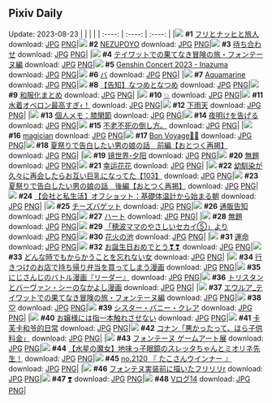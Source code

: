 ## Pixiv Daily
Update: 2023-08-23
|      |      |      |
| :----: | :----: | :----: |
|![](https://pixiv.microyu.workers.dev/c/240x480/img-master/img/2023/08/21/00/00/59/111018756_p0_master1200.jpg) **#1** [フリとナッヒと旅人](https://www.pixiv.net/artworks/111018756) download: [JPG](https://pixiv.microyu.workers.dev/img-original/img/2023/08/21/00/00/59/111018756_p0.jpg) [PNG](https://pixiv.microyu.workers.dev/img-original/img/2023/08/21/00/00/59/111018756_p0.png)|![](https://pixiv.microyu.workers.dev/c/240x480/img-master/img/2023/08/21/14/28/38/111032406_p0_master1200.jpg) **#2** [NEZUPOYO](https://www.pixiv.net/artworks/111032406) download: [JPG](https://pixiv.microyu.workers.dev/img-original/img/2023/08/21/14/28/38/111032406_p0.jpg) [PNG](https://pixiv.microyu.workers.dev/img-original/img/2023/08/21/14/28/38/111032406_p0.png)|![](https://pixiv.microyu.workers.dev/c/240x480/img-master/img/2023/08/21/08/06/02/111026879_p0_master1200.jpg) **#3** [待ち合わせ](https://www.pixiv.net/artworks/111026879) download: [JPG](https://pixiv.microyu.workers.dev/img-original/img/2023/08/21/08/06/02/111026879_p0.jpg) [PNG](https://pixiv.microyu.workers.dev/img-original/img/2023/08/21/08/06/02/111026879_p0.png)|
|![](https://pixiv.microyu.workers.dev/c/240x480/img-master/img/2023/08/21/00/00/36/111018703_p0_master1200.jpg) **#4** [テイワットでの果てなき冒険の旅・フォンテーヌ編](https://www.pixiv.net/artworks/111018703) download: [JPG](https://pixiv.microyu.workers.dev/img-original/img/2023/08/21/00/00/36/111018703_p0.jpg) [PNG](https://pixiv.microyu.workers.dev/img-original/img/2023/08/21/00/00/36/111018703_p0.png)|![](https://pixiv.microyu.workers.dev/c/240x480/img-master/img/2023/08/21/00/00/37/111018706_p0_master1200.jpg) **#5** [Genshin Concert 2023 - Inazuma](https://www.pixiv.net/artworks/111018706) download: [JPG](https://pixiv.microyu.workers.dev/img-original/img/2023/08/21/00/00/37/111018706_p0.jpg) [PNG](https://pixiv.microyu.workers.dev/img-original/img/2023/08/21/00/00/37/111018706_p0.png)|![](https://pixiv.microyu.workers.dev/c/240x480/img-master/img/2023/08/21/14/10/53/111032154_p0_master1200.jpg) **#6** [バ](https://www.pixiv.net/artworks/111032154) download: [JPG](https://pixiv.microyu.workers.dev/img-original/img/2023/08/21/14/10/53/111032154_p0.jpg) [PNG](https://pixiv.microyu.workers.dev/img-original/img/2023/08/21/14/10/53/111032154_p0.png)|
|![](https://pixiv.microyu.workers.dev/c/240x480/img-master/img/2023/08/21/00/00/57/111018749_p0_master1200.jpg) **#7** [Aquamarine](https://www.pixiv.net/artworks/111018749) download: [JPG](https://pixiv.microyu.workers.dev/img-original/img/2023/08/21/00/00/57/111018749_p0.jpg) [PNG](https://pixiv.microyu.workers.dev/img-original/img/2023/08/21/00/00/57/111018749_p0.png)|![](https://pixiv.microyu.workers.dev/c/240x480/img-master/img/2023/08/21/00/05/18/111019088_p0_master1200.jpg) **#8** [【告知】なつめとなつめ](https://www.pixiv.net/artworks/111019088) download: [JPG](https://pixiv.microyu.workers.dev/img-original/img/2023/08/21/00/05/18/111019088_p0.jpg) [PNG](https://pixiv.microyu.workers.dev/img-original/img/2023/08/21/00/05/18/111019088_p0.png)|![](https://pixiv.microyu.workers.dev/c/240x480/img-master/img/2023/08/22/00/06/25/111048220_p0_master1200.jpg) **#9** [和服化まとめ](https://www.pixiv.net/artworks/111048220) download: [JPG](https://pixiv.microyu.workers.dev/img-original/img/2023/08/22/00/06/25/111048220_p0.jpg) [PNG](https://pixiv.microyu.workers.dev/img-original/img/2023/08/22/00/06/25/111048220_p0.png)|
|![](https://pixiv.microyu.workers.dev/c/240x480/img-master/img/2023/08/21/09/04/14/111027622_p0_master1200.jpg) **#10** [💥](https://www.pixiv.net/artworks/111027622) download: [JPG](https://pixiv.microyu.workers.dev/img-original/img/2023/08/21/09/04/14/111027622_p0.jpg) [PNG](https://pixiv.microyu.workers.dev/img-original/img/2023/08/21/09/04/14/111027622_p0.png)|![](https://pixiv.microyu.workers.dev/c/240x480/img-master/img/2023/08/21/00/29/37/111020015_p0_master1200.jpg) **#11** [水着オベロン最高すぎｨ！](https://www.pixiv.net/artworks/111020015) download: [JPG](https://pixiv.microyu.workers.dev/img-original/img/2023/08/21/00/29/37/111020015_p0.jpg) [PNG](https://pixiv.microyu.workers.dev/img-original/img/2023/08/21/00/29/37/111020015_p0.png)|![](https://pixiv.microyu.workers.dev/c/240x480/img-master/img/2023/08/21/12/58/55/111031068_p0_master1200.jpg) **#12** [下雨天](https://www.pixiv.net/artworks/111031068) download: [JPG](https://pixiv.microyu.workers.dev/img-original/img/2023/08/21/12/58/55/111031068_p0.jpg) [PNG](https://pixiv.microyu.workers.dev/img-original/img/2023/08/21/12/58/55/111031068_p0.png)|
|![](https://pixiv.microyu.workers.dev/c/240x480/img-master/img/2023/08/22/07/00/04/111054740_p0_master1200.jpg) **#13** [個人メモ：膝関節](https://www.pixiv.net/artworks/111054740) download: [JPG](https://pixiv.microyu.workers.dev/img-original/img/2023/08/22/07/00/04/111054740_p0.jpg) [PNG](https://pixiv.microyu.workers.dev/img-original/img/2023/08/22/07/00/04/111054740_p0.png)|![](https://pixiv.microyu.workers.dev/c/240x480/img-master/img/2023/08/21/00/01/00/111018758_p0_master1200.jpg) **#14** [夜明けを告げる](https://www.pixiv.net/artworks/111018758) download: [JPG](https://pixiv.microyu.workers.dev/img-original/img/2023/08/21/00/01/00/111018758_p0.jpg) [PNG](https://pixiv.microyu.workers.dev/img-original/img/2023/08/21/00/01/00/111018758_p0.png)|![](https://pixiv.microyu.workers.dev/c/240x480/img-master/img/2023/08/21/04/28/46/111024427_p0_master1200.jpg) **#15** [不老不死の倒し方。](https://www.pixiv.net/artworks/111024427) download: [JPG](https://pixiv.microyu.workers.dev/img-original/img/2023/08/21/04/28/46/111024427_p0.jpg) [PNG](https://pixiv.microyu.workers.dev/img-original/img/2023/08/21/04/28/46/111024427_p0.png)|
|![](https://pixiv.microyu.workers.dev/c/240x480/img-master/img/2023/08/21/15/50/53/111033682_p0_master1200.jpg) **#16** [magician](https://www.pixiv.net/artworks/111033682) download: [JPG](https://pixiv.microyu.workers.dev/img-original/img/2023/08/21/15/50/53/111033682_p0.jpg) [PNG](https://pixiv.microyu.workers.dev/img-original/img/2023/08/21/15/50/53/111033682_p0.png)|![](https://pixiv.microyu.workers.dev/c/240x480/img-master/img/2023/08/21/19/30/05/111038659_p0_master1200.jpg) **#17** [Bon Voyage🌊⛵](https://www.pixiv.net/artworks/111038659) download: [JPG](https://pixiv.microyu.workers.dev/img-original/img/2023/08/21/19/30/05/111038659_p0.jpg) [PNG](https://pixiv.microyu.workers.dev/img-original/img/2023/08/21/19/30/05/111038659_p0.png)|![](https://pixiv.microyu.workers.dev/c/240x480/img-master/img/2023/08/21/12/01/35/111030108_p0_master1200.jpg) **#18** [夏祭りで告白したい男の娘の話　前編【おとつく再掲】](https://www.pixiv.net/artworks/111030108) download: [JPG](https://pixiv.microyu.workers.dev/img-original/img/2023/08/21/12/01/35/111030108_p0.jpg) [PNG](https://pixiv.microyu.workers.dev/img-original/img/2023/08/21/12/01/35/111030108_p0.png)|
|![](https://pixiv.microyu.workers.dev/c/240x480/img-master/img/2023/08/21/00/02/24/111018901_p0_master1200.jpg) **#19** [镜世界-夕阳](https://www.pixiv.net/artworks/111018901) download: [JPG](https://pixiv.microyu.workers.dev/img-original/img/2023/08/21/00/02/24/111018901_p0.jpg) [PNG](https://pixiv.microyu.workers.dev/img-original/img/2023/08/21/00/02/24/111018901_p0.png)|![](https://pixiv.microyu.workers.dev/c/240x480/img-master/img/2023/08/21/21/48/14/111043051_p0_master1200.jpg) **#20** [無題](https://www.pixiv.net/artworks/111043051) download: [JPG](https://pixiv.microyu.workers.dev/img-original/img/2023/08/21/21/48/14/111043051_p0.jpg) [PNG](https://pixiv.microyu.workers.dev/img-original/img/2023/08/21/21/48/14/111043051_p0.png)|![](https://pixiv.microyu.workers.dev/c/240x480/img-master/img/2023/08/22/12/08/55/111058829_p0_master1200.jpg) **#21** [幸运花花](https://www.pixiv.net/artworks/111058829) download: [JPG](https://pixiv.microyu.workers.dev/img-original/img/2023/08/22/12/08/55/111058829_p0.jpg) [PNG](https://pixiv.microyu.workers.dev/img-original/img/2023/08/22/12/08/55/111058829_p0.png)|
|![](https://pixiv.microyu.workers.dev/c/240x480/img-master/img/2023/08/22/00/04/19/111048127_p0_master1200.jpg) **#22** [幼馴染が久々に再会したらお互い巨乳になってた【103】](https://www.pixiv.net/artworks/111048127) download: [JPG](https://pixiv.microyu.workers.dev/img-original/img/2023/08/22/00/04/19/111048127_p0.jpg) [PNG](https://pixiv.microyu.workers.dev/img-original/img/2023/08/22/00/04/19/111048127_p0.png)|![](https://pixiv.microyu.workers.dev/c/240x480/img-master/img/2023/08/22/12/02/20/111058696_p0_master1200.jpg) **#23** [夏祭りで告白したい男の娘の話　後編【おとつく再掲】](https://www.pixiv.net/artworks/111058696) download: [JPG](https://pixiv.microyu.workers.dev/img-original/img/2023/08/22/12/02/20/111058696_p0.jpg) [PNG](https://pixiv.microyu.workers.dev/img-original/img/2023/08/22/12/02/20/111058696_p0.png)|![](https://pixiv.microyu.workers.dev/c/240x480/img-master/img/2023/08/22/12/02/04/111058692_p0_master1200.jpg) **#24** [【会社と私生活】オフショット：基礎体温計から始まる朝](https://www.pixiv.net/artworks/111058692) download: [JPG](https://pixiv.microyu.workers.dev/img-original/img/2023/08/22/12/02/04/111058692_p0.jpg) [PNG](https://pixiv.microyu.workers.dev/img-original/img/2023/08/22/12/02/04/111058692_p0.png)|
|![](https://pixiv.microyu.workers.dev/c/240x480/img-master/img/2023/08/22/22/21/44/111072251_p0_master1200.jpg) **#25** [チーズバゲット](https://www.pixiv.net/artworks/111072251) download: [JPG](https://pixiv.microyu.workers.dev/img-original/img/2023/08/22/22/21/44/111072251_p0.jpg) [PNG](https://pixiv.microyu.workers.dev/img-original/img/2023/08/22/22/21/44/111072251_p0.png)|![](https://pixiv.microyu.workers.dev/c/240x480/img-master/img/2023/08/21/10/48/08/111028938_p0_master1200.jpg) **#26** [通販告知](https://www.pixiv.net/artworks/111028938) download: [JPG](https://pixiv.microyu.workers.dev/img-original/img/2023/08/21/10/48/08/111028938_p0.jpg) [PNG](https://pixiv.microyu.workers.dev/img-original/img/2023/08/21/10/48/08/111028938_p0.png)|![](https://pixiv.microyu.workers.dev/c/240x480/img-master/img/2023/08/21/16/38/52/111034576_p0_master1200.jpg) **#27** [ハート](https://www.pixiv.net/artworks/111034576) download: [JPG](https://pixiv.microyu.workers.dev/img-original/img/2023/08/21/16/38/52/111034576_p0.jpg) [PNG](https://pixiv.microyu.workers.dev/img-original/img/2023/08/21/16/38/52/111034576_p0.png)|
|![](https://pixiv.microyu.workers.dev/c/240x480/img-master/img/2023/08/21/21/31/25/111042499_p0_master1200.jpg) **#28** [無題](https://www.pixiv.net/artworks/111042499) download: [JPG](https://pixiv.microyu.workers.dev/img-original/img/2023/08/21/21/31/25/111042499_p0.jpg) [PNG](https://pixiv.microyu.workers.dev/img-original/img/2023/08/21/21/31/25/111042499_p0.png)|![](https://pixiv.microyu.workers.dev/c/240x480/img-master/img/2023/08/22/18/15/36/111065233_p0_master1200.jpg) **#29** [「穂波ママのやさしいセカイ⑤」より](https://www.pixiv.net/artworks/111065233) download: [JPG](https://pixiv.microyu.workers.dev/img-original/img/2023/08/22/18/15/36/111065233_p0.jpg) [PNG](https://pixiv.microyu.workers.dev/img-original/img/2023/08/22/18/15/36/111065233_p0.png)|![](https://pixiv.microyu.workers.dev/c/240x480/img-master/img/2023/08/21/18/17/57/111036757_p0_master1200.jpg) **#30** [花火の池](https://www.pixiv.net/artworks/111036757) download: [JPG](https://pixiv.microyu.workers.dev/img-original/img/2023/08/21/18/17/57/111036757_p0.jpg) [PNG](https://pixiv.microyu.workers.dev/img-original/img/2023/08/21/18/17/57/111036757_p0.png)|
|![](https://pixiv.microyu.workers.dev/c/240x480/img-master/img/2023/08/21/19/00/13/111037732_p0_master1200.jpg) **#31** [運命](https://www.pixiv.net/artworks/111037732) download: [JPG](https://pixiv.microyu.workers.dev/img-original/img/2023/08/21/19/00/13/111037732_p0.jpg) [PNG](https://pixiv.microyu.workers.dev/img-original/img/2023/08/21/19/00/13/111037732_p0.png)|![](https://pixiv.microyu.workers.dev/c/240x480/img-master/img/2023/08/22/01/30/46/111050574_p0_master1200.jpg) **#32** [お誕生日おめでとう❣❣](https://www.pixiv.net/artworks/111050574) download: [JPG](https://pixiv.microyu.workers.dev/img-original/img/2023/08/22/01/30/46/111050574_p0.jpg) [PNG](https://pixiv.microyu.workers.dev/img-original/img/2023/08/22/01/30/46/111050574_p0.png)|![](https://pixiv.microyu.workers.dev/c/240x480/img-master/img/2023/08/21/17/15/54/111035351_p0_master1200.jpg) **#33** [どんな時でもからかうことを忘れない女](https://www.pixiv.net/artworks/111035351) download: [JPG](https://pixiv.microyu.workers.dev/img-original/img/2023/08/21/17/15/54/111035351_p0.jpg) [PNG](https://pixiv.microyu.workers.dev/img-original/img/2023/08/21/17/15/54/111035351_p0.png)|
|![](https://pixiv.microyu.workers.dev/c/240x480/img-master/img/2023/08/21/00/01/11/111018788_p0_master1200.jpg) **#34** [行きつけのお店で持ち帰り弁当を買ってしまう漫画](https://www.pixiv.net/artworks/111018788) download: [JPG](https://pixiv.microyu.workers.dev/img-original/img/2023/08/21/00/01/11/111018788_p0.jpg) [PNG](https://pixiv.microyu.workers.dev/img-original/img/2023/08/21/00/01/11/111018788_p0.png)|![](https://pixiv.microyu.workers.dev/c/240x480/img-master/img/2023/08/22/20/57/33/111069501_p0_master1200.jpg) **#35** [にじさんじのバトル漫画『リーダー』](https://www.pixiv.net/artworks/111069501) download: [JPG](https://pixiv.microyu.workers.dev/img-original/img/2023/08/22/20/57/33/111069501_p0.jpg) [PNG](https://pixiv.microyu.workers.dev/img-original/img/2023/08/22/20/57/33/111069501_p0.png)|![](https://pixiv.microyu.workers.dev/c/240x480/img-master/img/2023/08/21/23/18/15/111046267_p0_master1200.jpg) **#36** [トリスタンとバーヴァン・シーのなかよし漫画](https://www.pixiv.net/artworks/111046267) download: [JPG](https://pixiv.microyu.workers.dev/img-original/img/2023/08/21/23/18/15/111046267_p0.jpg) [PNG](https://pixiv.microyu.workers.dev/img-original/img/2023/08/21/23/18/15/111046267_p0.png)|
|![](https://pixiv.microyu.workers.dev/c/240x480/img-master/img/2023/08/22/13/52/15/111060466_p0_master1200.jpg) **#37** [エウルア_テイワットでの果てなき冒険の旅・フォンテーヌ編](https://www.pixiv.net/artworks/111060466) download: [JPG](https://pixiv.microyu.workers.dev/img-original/img/2023/08/22/13/52/15/111060466_p0.jpg) [PNG](https://pixiv.microyu.workers.dev/img-original/img/2023/08/22/13/52/15/111060466_p0.png)|![](https://pixiv.microyu.workers.dev/c/240x480/img-master/img/2023/08/21/20/05/10/111039658_p0_master1200.jpg) **#38** [♡](https://www.pixiv.net/artworks/111039658) download: [JPG](https://pixiv.microyu.workers.dev/img-original/img/2023/08/21/20/05/10/111039658_p0.jpg) [PNG](https://pixiv.microyu.workers.dev/img-original/img/2023/08/21/20/05/10/111039658_p0.png)|![](https://pixiv.microyu.workers.dev/c/240x480/img-master/img/2023/08/21/20/45/56/111040942_p0_master1200.jpg) **#39** [シスター・バニー・クレア](https://www.pixiv.net/artworks/111040942) download: [JPG](https://pixiv.microyu.workers.dev/img-original/img/2023/08/21/20/45/56/111040942_p0.jpg) [PNG](https://pixiv.microyu.workers.dev/img-original/img/2023/08/21/20/45/56/111040942_p0.png)|
|![](https://pixiv.microyu.workers.dev/c/240x480/img-master/img/2023/08/22/00/00/23/111047763_p0_master1200.jpg) **#40** [お嬢様には指一本触れさせない](https://www.pixiv.net/artworks/111047763) download: [JPG](https://pixiv.microyu.workers.dev/img-original/img/2023/08/22/00/00/23/111047763_p0.jpg) [PNG](https://pixiv.microyu.workers.dev/img-original/img/2023/08/22/00/00/23/111047763_p0.png)|![](https://pixiv.microyu.workers.dev/c/240x480/img-master/img/2023/08/21/00/12/01/111019409_p0_master1200.jpg) **#41** [卡芙卡和爷的日常](https://www.pixiv.net/artworks/111019409) download: [JPG](https://pixiv.microyu.workers.dev/img-original/img/2023/08/21/00/12/01/111019409_p0.jpg) [PNG](https://pixiv.microyu.workers.dev/img-original/img/2023/08/21/00/12/01/111019409_p0.png)|![](https://pixiv.microyu.workers.dev/c/240x480/img-master/img/2023/08/21/18/17/04/111036733_p0_master1200.jpg) **#42** [コナン「悪かったって、ほら子供料金」](https://www.pixiv.net/artworks/111036733) download: [JPG](https://pixiv.microyu.workers.dev/img-original/img/2023/08/21/18/17/04/111036733_p0.jpg) [PNG](https://pixiv.microyu.workers.dev/img-original/img/2023/08/21/18/17/04/111036733_p0.png)|
|![](https://pixiv.microyu.workers.dev/c/240x480/img-master/img/2023/08/22/21/39/47/111070837_p0_master1200.jpg) **#43** [フォンテーヌ ゲームアート展](https://www.pixiv.net/artworks/111070837) download: [JPG](https://pixiv.microyu.workers.dev/img-original/img/2023/08/22/21/39/47/111070837_p0.jpg) [PNG](https://pixiv.microyu.workers.dev/img-original/img/2023/08/22/21/39/47/111070837_p0.png)|![](https://pixiv.microyu.workers.dev/c/240x480/img-master/img/2023/08/22/23/29/23/111074407_p0_master1200.jpg) **#44** [【水星の魔女】地味っ子眼鏡のスレッタちゃんとミオリネ先生！](https://www.pixiv.net/artworks/111074407) download: [JPG](https://pixiv.microyu.workers.dev/img-original/img/2023/08/22/23/29/23/111074407_p0.jpg) [PNG](https://pixiv.microyu.workers.dev/img-original/img/2023/08/22/23/29/23/111074407_p0.png)|![](https://pixiv.microyu.workers.dev/c/240x480/img-master/img/2023/08/22/01/01/40/111049923_p0_master1200.jpg) **#45** [no.2120 『 たこさんウインナー 』](https://www.pixiv.net/artworks/111049923) download: [JPG](https://pixiv.microyu.workers.dev/img-original/img/2023/08/22/01/01/40/111049923_p0.jpg) [PNG](https://pixiv.microyu.workers.dev/img-original/img/2023/08/22/01/01/40/111049923_p0.png)|
|![](https://pixiv.microyu.workers.dev/c/240x480/img-master/img/2023/08/21/21/40/10/111042767_p0_master1200.jpg) **#46** [フォンテヌ実装前に描いたフリリリr](https://www.pixiv.net/artworks/111042767) download: [JPG](https://pixiv.microyu.workers.dev/img-original/img/2023/08/21/21/40/10/111042767_p0.jpg) [PNG](https://pixiv.microyu.workers.dev/img-original/img/2023/08/21/21/40/10/111042767_p0.png)|![](https://pixiv.microyu.workers.dev/c/240x480/img-master/img/2023/08/21/00/01/11/111018786_p0_master1200.jpg) **#47** [❣️](https://www.pixiv.net/artworks/111018786) download: [JPG](https://pixiv.microyu.workers.dev/img-original/img/2023/08/21/00/01/11/111018786_p0.jpg) [PNG](https://pixiv.microyu.workers.dev/img-original/img/2023/08/21/00/01/11/111018786_p0.png)|![](https://pixiv.microyu.workers.dev/c/240x480/img-master/img/2023/08/21/13/22/31/111031422_p0_master1200.jpg) **#48** [Vログ14](https://www.pixiv.net/artworks/111031422) download: [JPG](https://pixiv.microyu.workers.dev/img-original/img/2023/08/21/13/22/31/111031422_p0.jpg) [PNG](https://pixiv.microyu.workers.dev/img-original/img/2023/08/21/13/22/31/111031422_p0.png)|
